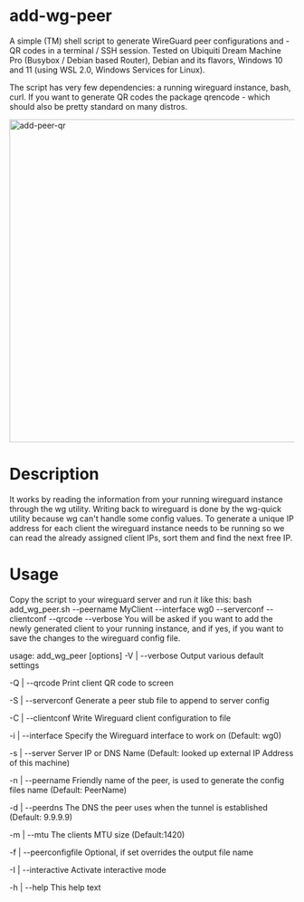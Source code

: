 # add-wg-peer
A simple (TM) shell script to generate WireGuard peer configurations and - QR codes in a terminal / SSH session. 
Tested on Ubiquiti Dream Machine Pro (Busybox / Debian based Router), Debian and its flavors, Windows 10 and 11 (using WSL 2.0, Windows Services for Linux).

The script has very few dependencies: a running wireguard instance, bash, curl. If you want to generate QR codes the package qrencode - which should also be pretty standard on many distros.

<img width="570" alt="add-peer-qr" src="https://user-images.githubusercontent.com/75913880/179400549-4cfda320-f076-413f-9674-0a06ffcf2790.png">

# Description
It works by reading the information from your running wireguard instance through the wg utility. Writing back to wireguard is done by the wg-quick utility because wg can't handle some config values. To generate a unique IP address for each client the wireguard instance needs to be running so we can read the already assigned client IPs, sort them and find the next free IP.

# Usage #
Copy the script to your wireguard server and run it like this:
bash add_wg_peer.sh --peername MyClient  --interface wg0 --serverconf --clientconf --qrcode --verbose
You will be asked if you want to add the newly generated client to your running instance, and if yes, if you want to save the changes to the wireguard config file.

usage: add_wg_peer [options]
-V | --verbose	  		Output various default settings

-Q | --qrcode		    	Print client QR code to screen

-S | --serverconf		  Generate a peer stub file to append to server config

-C | --clientconf	  	Write Wireguard client configuration to file

-i | --interface		  Specify the Wireguard interface to work on (Default: wg0)

-s | --server			    Server IP or DNS Name (Default: looked up external IP Address of this machine)

-n | --peername			  Friendly name of the peer, is used to generate the config files name (Default: PeerName)

-d | --peerdns			  The DNS the peer uses when the tunnel is established (Default: 9.9.9.9)

-m | --mtu				    The clients MTU size (Default:1420)

-f | --peerconfigfile	Optional, if set overrides the output file name

-I | --interactive	  Activate interactive mode

-h | --help			    	This help text

